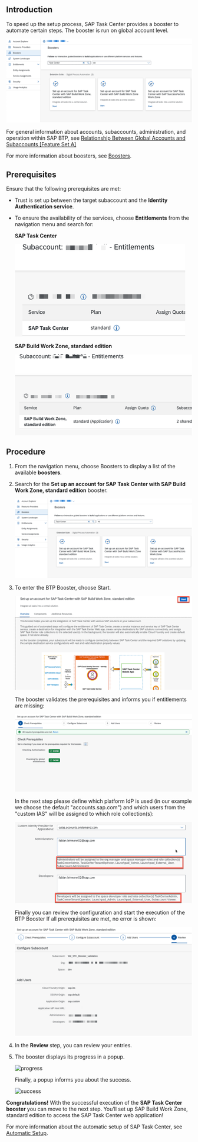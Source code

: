 ## Introduction

To speed up the setup process, SAP Task Center provides a booster to automate certain steps.
The booster is run on global account level.

![btp booster](images/btp_booster.png)

For general information about accounts, subaccounts, administration, and operation within SAP BTP, see [Relationship Between Global Accounts and Subaccounts [Feature Set A]](https://help.sap.com/products/BTP/65de2977205c403bbc107264b8eccf4b/8ed4a705efa0431b910056c0acdbf377.html?version=Cloud#loioeeda449cf252418a97e0f7c9abd30b9a)

For more information about boosters, see [Boosters](https://help.sap.com/products/BTP/65de2977205c403bbc107264b8eccf4b/fb1b56148f834749a2bf51127421610b.html).

## Prerequisites

Ensure that the following prerequisites are met:

- Trust is set up between the target subaccount and the **Identity Authentication service**.
- To ensure the availability of the services, choose **Entitlements** from the navigation menu and search for:

    **SAP Task Center**

    ![task center](images/tc_entitlement.png)
   

    **SAP Build Work Zone, standard edition**

    ![lp](images/bwz_entitlement.png)

## Procedure

1. From the navigation menu, choose Boosters to display a list of the available **boosters**.
2. Search for the **Set up an account for SAP Task Center with SAP Build Work Zone, standard edition** booster.

    ![btp booster procedure](images/btp_booster.png)

3. To enter the BTP Booster, choose Start.

    ![btp booster start](images/btp_booster_start.png)

    The booster validates the prerequisites and informs you if entitlements are missing:

    ![check](images/btp_booster_validation_prereq.png)

    In the next step please define which platform IdP is used (in our example we choose the default "accounts.sap.com") and which users from the "custom IAS" will be assigned to which role collection(s):

    ![check](images/btp_booster_idp_rc_assignemnet.png)
    
    Finally you can review the configuration and start the execution of the BTP Booster
    If all prerequisites are met, no error is shown:

    ![check](images/btp_booster_review.png)

4. In the **Review** step, you can review your entries.

5. The booster displays its progress in a popup.

    ![progress](images/btp_booster_progress.png)

    Finally, a popup informs you about the success.

    ![success](images/btp_booster_success.png)

**Congratulations!** With the successful execution of the **SAP Task Center booster** you can move to the next step. You’ll set up SAP Build Work Zone, standard edition to access the SAP Task Center web application!

For more information about the automatic setup of SAP Task Center, see [Automatic Setup](https://help.sap.com/viewer/08cbda59b4954e93abb2ec85f1db399d/Cloud/en-US/3a499676e7ae4282af84092f778e3737.html).